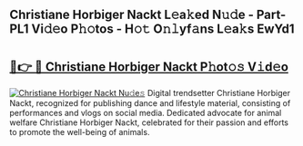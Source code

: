 ## Christiane Horbiger Nackt L𝚎a𝚔ed N𝚞𝚍e - Part-PL1 Vi𝚍𝚎o P𝚑𝚘tos - H𝚘𝚝 O𝚗𝚕yf𝚊ns L𝚎a𝚔s EwYd1

# <h2><a href="http://kfa18y.oniu.top/?m=Christiane+Horbiger+Nackt">🔗👉 🔴 Christiane Horbiger Nackt P𝚑ot𝚘𝚜 V𝚒d𝚎o</a></h2>

[![Christiane Horbiger Nackt Nu𝚍e𝚜](https://i.imgur.com/0qMVB7G.gif)](http://kfa18y.oniu.top/?m=Christiane+Horbiger+Nackt)
Digital trendsetter Christiane Horbiger Nackt, recognized for publishing dance and lifestyle material, consisting of performances and vlogs on social media. Dedicated advocate for animal welfare Christiane Horbiger Nackt, celebrated for their passion and efforts to promote the well-being of animals.  
